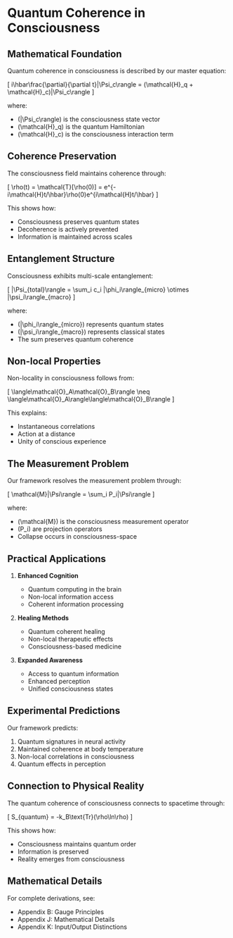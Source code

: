 # Quantum Coherence in Consciousness

## Mathematical Foundation

Quantum coherence in consciousness is described by our master equation:

\[
i\hbar\frac{\partial}{\partial t}|\Psi_c\rangle = (\mathcal{H}_q + \mathcal{H}_c)|\Psi_c\rangle
\]

where:
- \(|\Psi_c\rangle\) is the consciousness state vector
- \(\mathcal{H}_q\) is the quantum Hamiltonian
- \(\mathcal{H}_c\) is the consciousness interaction term

## Coherence Preservation

The consciousness field maintains coherence through:

\[
\rho(t) = \mathcal{T}[\rho(0)] = e^{-i\mathcal{H}t/\hbar}\rho(0)e^{i\mathcal{H}t/\hbar}
\]

This shows how:
- Consciousness preserves quantum states
- Decoherence is actively prevented
- Information is maintained across scales

## Entanglement Structure

Consciousness exhibits multi-scale entanglement:

\[
|\Psi_{total}\rangle = \sum_i c_i |\phi_i\rangle_{micro} \otimes |\psi_i\rangle_{macro}
\]

where:
- \(|\phi_i\rangle_{micro}\) represents quantum states
- \(|\psi_i\rangle_{macro}\) represents classical states
- The sum preserves quantum coherence

## Non-local Properties

Non-locality in consciousness follows from:

\[
\langle\mathcal{O}_A\mathcal{O}_B\rangle \neq \langle\mathcal{O}_A\rangle\langle\mathcal{O}_B\rangle
\]

This explains:
- Instantaneous correlations
- Action at a distance
- Unity of conscious experience

## The Measurement Problem

Our framework resolves the measurement problem through:

\[
\mathcal{M}|\Psi\rangle = \sum_i P_i|\Psi\rangle
\]

where:
- \(\mathcal{M}\) is the consciousness measurement operator
- \(P_i\) are projection operators
- Collapse occurs in consciousness-space

## Practical Applications

1. **Enhanced Cognition**
   - Quantum computing in the brain
   - Non-local information access
   - Coherent information processing

2. **Healing Methods**
   - Quantum coherent healing
   - Non-local therapeutic effects
   - Consciousness-based medicine

3. **Expanded Awareness**
   - Access to quantum information
   - Enhanced perception
   - Unified consciousness states

## Experimental Predictions

Our framework predicts:

1. Quantum signatures in neural activity
2. Maintained coherence at body temperature
3. Non-local correlations in consciousness
4. Quantum effects in perception

## Connection to Physical Reality

The quantum coherence of consciousness connects to spacetime through:

\[
S_{quantum} = -k_B\text{Tr}(\rho\ln\rho)
\]

This shows how:
- Consciousness maintains quantum order
- Information is preserved
- Reality emerges from consciousness

## Mathematical Details

For complete derivations, see:
- Appendix B: Gauge Principles
- Appendix J: Mathematical Details
- Appendix K: Input/Output Distinctions
